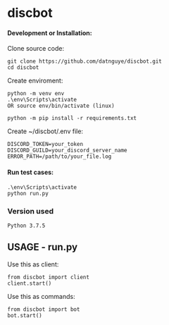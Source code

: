 # discbot

#### Development or Installation:
Clone source code:
```
git clone https://github.com/datnguye/discbot.git
cd discbot
```

Create enviroment:
```
python -m venv env
.\env\Scripts\activate
OR source env/bin/activate (linux)

python -m pip install -r requirements.txt

```

Create ~/discbot/.env file:
```
DISCORD_TOKEN=your_token
DISCORD_GUILD=your_discord_server_name
ERROR_PATH=/path/to/your_file.log
```

#### Run test cases:
```
.\env\Scripts\activate
python run.py
```

### Version used
```
Python 3.7.5
```

## USAGE - run.py
Use this as client:
```
from discbot import client
client.start()
```


Use this as commands:
```
from discbot import bot
bot.start()
```